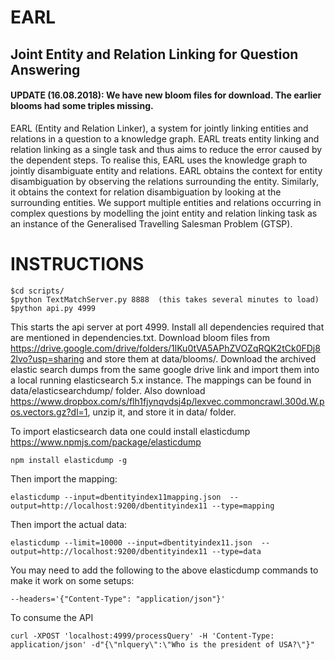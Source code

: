 # EARL 
## Joint Entity and Relation Linking for Question Answering

#### UPDATE (16.08.2018): We have new bloom files for download. The earlier blooms had some triples missing.

EARL (Entity and Relation Linker), a system for jointly linking entities and relations in a question to a knowledge graph. EARL treats entity linking and relation linking as a single task and thus aims to reduce the error caused by the dependent steps. To realise this, EARL uses the knowledge graph to jointly disambiguate entity and relations. EARL obtains the context for entity disambiguation by observing the relations surrounding the entity. Similarly, it obtains the context for relation disambiguation by looking at the surrounding entities. We support multiple entities and relations occurring in complex questions by modelling the joint entity and relation linking task as an instance of the Generalised Travelling Salesman Problem (GTSP).


# INSTRUCTIONS

    $cd scripts/
    $python TextMatchServer.py 8888  (this takes several minutes to load)
    $python api.py 4999

This starts the api server at port 4999. Install all dependencies required that are mentioned in dependencies.txt. Download bloom files from https://drive.google.com/drive/folders/1lKu0tVA5APhZVOZqRQK2tCk0FDj82lvo?usp=sharing and store them at data/blooms/. Download the archived elastic search dumps from the same google drive link and import them into a local running elasticsearch 5.x instance. The mappings can be found in data/elasticsearchdump/ folder. Also download https://www.dropbox.com/s/flh1fjynqvdsj4p/lexvec.commoncrawl.300d.W.pos.vectors.gz?dl=1, unzip it, and store it in data/ folder.

To import elasticsearch data one could install elasticdump https://www.npmjs.com/package/elasticdump

    npm install elasticdump -g

Then import the mapping:

    elasticdump --input=dbentityindex11mapping.json  --output=http://localhost:9200/dbentityindex11 --type=mapping
    
Then import the actual data:

    elasticdump --limit=10000 --input=dbentityindex11.json  --output=http://localhost:9200/dbentityindex11 --type=data

You may need to add the following to the above elasticdump commands to make it work on some setups:

    --headers='{"Content-Type": "application/json"}'
    
    
To consume the API

    curl -XPOST 'localhost:4999/processQuery' -H 'Content-Type: application/json' -d"{\"nlquery\":\"Who is the president of USA?\"}"

